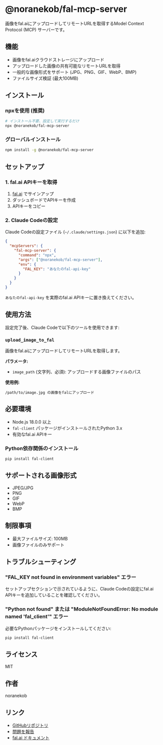 # @noranekob/fal-mcp-server

画像をfal.aiにアップロードしてリモートURLを取得するModel Context Protocol (MCP) サーバーです。

## 機能

- 画像をfal.aiクラウドストレージにアップロード
- アップロードした画像の共有可能なリモートURLを取得
- 一般的な画像形式をサポート (JPG、PNG、GIF、WebP、BMP)
- ファイルサイズ検証 (最大100MB)

## インストール

### npxを使用 (推奨)

```bash
# インストール不要、設定して実行するだけ
npx @noranekob/fal-mcp-server
```

### グローバルインストール

```bash
npm install -g @noranekob/fal-mcp-server
```

## セットアップ

### 1. fal.ai APIキーを取得

1. [fal.ai](https://fal.ai) でサインアップ
2. ダッシュボードでAPIキーを作成
3. APIキーをコピー

### 2. Claude Codeの設定

Claude Codeの設定ファイル (`~/.claude/settings.json`) に以下を追加:

```json
{
  "mcpServers": {
    "fal-mcp-server": {
      "command": "npx",
      "args": ["@noranekob/fal-mcp-server"],
      "env": {
        "FAL_KEY": "あなたのfal-api-key"
      }
    }
  }
}
```

`あなたのfal-api-key` を実際のfal.ai APIキーに置き換えてください。

## 使用方法

設定完了後、Claude Codeで以下のツールを使用できます:

### `upload_image_to_fal`

画像をfal.aiにアップロードしてリモートURLを取得します。

**パラメータ:**
- `image_path` (文字列、必須): アップロードする画像ファイルのパス

**使用例:**
```
/path/to/image.jpg の画像をfalにアップロード
```

## 必要環境

- Node.js 18.0.0 以上
- `fal-client` パッケージがインストールされたPython 3.x
- 有効なfal.ai APIキー

### Python依存関係のインストール

```bash
pip install fal-client
```

## サポートされる画像形式

- JPEG/JPG
- PNG
- GIF
- WebP
- BMP

## 制限事項

- 最大ファイルサイズ: 100MB
- 画像ファイルのみサポート

## トラブルシューティング

### "FAL_KEY not found in environment variables" エラー

セットアップセクションで示されているように、Claude Codeの設定にfal.ai APIキーを追加していることを確認してください。

### "Python not found" または "ModuleNotFoundError: No module named 'fal_client'" エラー

必要なPythonパッケージをインストールしてください:
```bash
pip install fal-client
```

## ライセンス

MIT

## 作者

noranekob

## リンク

- [GitHubリポジトリ](https://github.com/noranekob/fal-mcp-server)
- [問題を報告](https://github.com/noranekob/fal-mcp-server/issues)
- [fal.ai ドキュメント](https://fal.ai/docs)